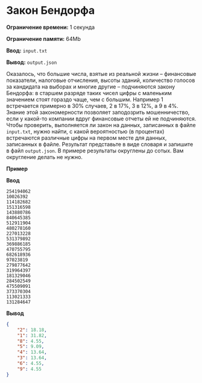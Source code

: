 # Закон Бендорфа

**Ограничение времени:** 1 секунда

**Ограничение памяти:** 64Mb

**Ввод:** `input.txt`

**Вывод:** `output.json`

Оказалось, что большие числа, взятые из реальной жизни – финансовые показатели, налоговые отчисления, высоты зданий, количество голосов за кандидата на выборах и многие другие – подчиняются закону Бендорфа: в старшем разряде таких чисел цифры с маленьким значением стоят гораздо чаще, чем с большим. Например 1 встречается примерно в 30% случаев, 2 в 17%, 3 в 12%, а 9 в 4%. Знание этой закономерности позволяет заподозрить мошенничество, если у какой-то компании вдруг финансовые отчеты ей не подчиняются. Чтобы проверить, выполняется ли закон на данных, записанных в файле `input.txt`, нужно найти, с какой вероятностью (в процентах) встречаются различные цифры на первом месте для данных, записанных в файле. Результат представьте в виде словаря и запишите в файл `output.json`. В примере результаты округлены до сотых. Вам округление делать не нужно.

**Пример**

**Ввод**
```
254194062
10026392
114182682
151316598
143880786
840645385
512911904
480278160
227013228
531379892
369886185
470755795
682618936
97023819
279877642
319964397
181329046
284502549
475509091
373370304
113021333
131284647
```

**Вывод**
```json
{
    "2": 18.18,
    "1": 31.82,
    "8": 4.55,
    "5": 9.09,
    "4": 13.64,
    "3": 13.64,
    "6": 4.55,
    "9": 4.55
}